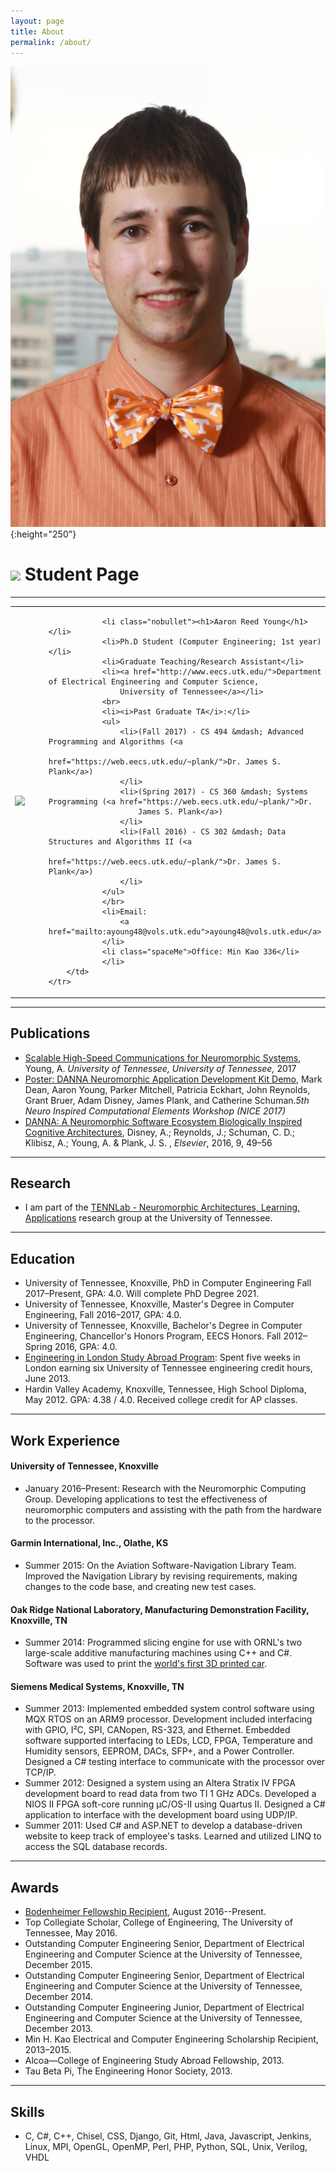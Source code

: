 ```yaml
---
layout: page
title: About
permalink: /about/
---
```


![Aaron Young](/assets/Professional.jpg){:height="250"}

<h1><img src="imgs/UTban.svg"/><span class="verticalLine" style="height: 100px;"> Student Page</span>
</h1>

<hr>
<table>
    <tr>
        <td>
            <img src="imgs/Professional.jpg" height=250/>
        </td>
        <td>
            <ul>

                <li class="nobullet"><h1>Aaron Reed Young</h1></li>
                <li>Ph.D Student (Computer Engineering; 1st year)</li>
                <li>Graduate Teaching/Research Assistant</li>
                <li><a href="http://www.eecs.utk.edu/">Department of Electrical Engineering and Computer Science,
                    University of Tennessee</a></li>
                <br>
                <li><i>Past Graduate TA</i>:</li>
                <ul>
                    <li>(Fall 2017) - CS 494 &mdash; Advanced Programming and Algorithms (<a
                            href="https://web.eecs.utk.edu/~plank/">Dr. James S. Plank</a>)
                    </li>
                    <li>(Spring 2017) - CS 360 &mdash; Systems Programming (<a href="https://web.eecs.utk.edu/~plank/">Dr.
                        James S. Plank</a>)
                    </li>
                    <li>(Fall 2016) - CS 302 &mdash; Data Structures and Algorithms II (<a
                            href="https://web.eecs.utk.edu/~plank/">Dr. James S. Plank</a>)
                    </li>
                </ul>
                </br>
                <li>Email:
                    <a href="mailto:ayoung48@vols.utk.edu">ayoung48@vols.utk.edu</a>
                </li>
                <li class="spaceMe">Office: Min Kao 336</li>
                </li>
        </td>
    </tr>
</table>
<hr>
<h2>Publications</h2>
<ul>
    <li class="spaceMe">
        <a href="http://trace.tennessee.edu/utk_gradthes/4916/">Scalable High-Speed Communications for Neuromorphic
            Systems</a>, Young, A. <i>University of Tennessee,
        University of Tennessee,</i> 2017
    </li>
    <li class="spaceMe">
        <a href="http://neuromorphic.eecs.utk.edu/publications/2017-03-07-danna-neuromorphic-development-kit-demo/">Poster:
            DANNA Neuromorphic Application Development Kit Demo</a>, Mark Dean, Aaron Young, Parker Mitchell,
        Patricia Eckhart, John Reynolds, Grant Bruer, Adam Disney, James Plank, and Catherine Schuman.<i>5th Neuro
        Inspired Computational Elements Workshop (NICE 2017)</i>
    </li>
    <li class="spaceMe">
        <a href="http://neuromorphic.eecs.utk.edu/publications/2016-07-16-danna-a-neuromorphic-software-ecosystem/">DANNA:
            A Neuromorphic Software Ecosystem Biologically Inspired Cognitive Architectures</a>, Disney, A.; Reynolds,
        J.; Schuman, C. D.; Klibisz, A.; Young, A. & Plank, J. S. , <i>Elsevier</i>, 2016, 9, 49&ndash;56
    </li>
</ul>
<hr>
<h2>Research</h2>
<ul>
    <li class="spaceMe">
        I am part of the <a href="http://neuromorphic.eecs.utk.edu/">TENNLab - Neuromorphic Architectures, Learning,
        Applications</a> research group at the University of Tennessee.
    </li>
</ul>
<hr>
<h2>Education</h2>
<ul>
    <li class="spaceMe">University of Tennessee, Knoxville, PhD in Computer Engineering Fall 2017&ndash;Present, GPA:
        4.0. Will complete PhD Degree 2021.
    </li>
    <li class="spaceMe">University of Tennessee, Knoxville, Master&apos;s Degree in Computer Engineering, Fall 2016&ndash;2017,
        GPA: 4.0.
    </li>
    <li class="spaceMe">University of Tennessee, Knoxville, Bachelor&apos;s Degree in Computer Engineering, Chancellor&apos;s
        Honors Program, EECS Honors. Fall 2012&ndash;Spring 2016, GPA: 4.0.
    </li>
    <li class="spaceMe"><a href="http://www.engr.utk.edu/2013-study-abroad-students/">Engineering in London Study Abroad Program</a>: Spent five weeks in London earning six University of
        Tennessee engineering credit hours, June 2013.
    </li>
    <li class="spaceMe">Hardin Valley Academy, Knoxville, Tennessee, High School Diploma, May 2012. GPA: 4.38 / 4.0.
        Received college credit for AP classes.
    </li>
</ul>
<hr>
<h2>Work Experience</h2>
<h4>University of Tennessee, Knoxville</h4>
<ul>
    <li>January 2016&ndash;Present: Research with the Neuromorphic Computing Group. Developing applications
        to test the effectiveness of neuromorphic computers and assisting with the path from the hardware to
        the processor.
    </li>
</ul>
<h4>Garmin International, Inc., Olathe, KS</h4>
<ul>
    <li>Summer 2015: On the Aviation Software-Navigation Library Team. Improved the Navigation Library by
        revising requirements, making changes to the code base, and creating new test cases.
    </li>
</ul>
<h4>Oak Ridge National Laboratory, Manufacturing Demonstration Facility, Knoxville, TN</h4>
<ul>
    <li>Summer 2014: Programmed slicing engine for use with ORNL&apos;s two large-scale additive manufacturing
        machines using C++ and C#. Software was used to print the <a href="https://research.utk.edu/ut-engineering-students-help-ornl-local-motors-print-drivable-3d-car/">world&apos;s first 3D printed car</a>.
    </li>
</ul>
<h4>Siemens Medical Systems, Knoxville, TN</h4>
<ul>
    <li class="spaceMe">Summer 2013: Implemented embedded system control software using MQX RTOS on an ARM9 processor.
        Development
        included interfacing with GPIO, I&sup2;C, SPI, CANopen, RS-323, and Ethernet. Embedded software supported
        interfacing to LEDs, LCD, FPGA, Temperature and Humidity sensors, EEPROM, DACs, SFP+, and a Power Controller.
        Designed a C# testing interface to communicate with the processor over TCP/IP.
    </li>
    <li class="spaceMe">Summer 2012: Designed a system using an Altera Stratix IV FPGA development board to read data
        from two TI 1 GHz
        ADCs. Developed a NIOS II FPGA soft-core running &micro;C/OS-II using Quartus II. Designed a C# application to
        interface with the development board using UDP/IP.
    </li>
    <li class="spaceMe">Summer 2011: Used C# and ASP.NET to develop a database-driven website to keep track of employee&apos;s
        tasks.
        Learned and utilized LINQ to access the SQL database records.
    </li>
</ul>
<hr>
<h2>Awards</h2>
<ul>
    <li class="spaceMe"><a href="http://www.engr.utk.edu/give/bodenheimer-fellowships/">Bodenheimer Fellowship Recipient</a>, August 2016--Present.</li>
    <li class="spaceMe">Top Collegiate Scholar, College of Engineering, The University of Tennessee, May 2016.</li>
    <li class="spaceMe">Outstanding Computer Engineering Senior, Department of Electrical Engineering and Computer
        Science at the University of Tennessee, December 2015.
    </li>
    <li class="spaceMe">Outstanding Computer Engineering Senior, Department of Electrical Engineering and Computer
        Science at the University of Tennessee, December 2014.
    </li>
    <li class="spaceMe">Outstanding Computer Engineering Junior, Department of Electrical Engineering and Computer
        Science at the University of Tennessee, December 2013.
    </li>
    <li class="spaceMe">Min H. Kao Electrical and Computer Engineering Scholarship Recipient, 2013&ndash;2015.</li>
    <li class="spaceMe">Alcoa&mdash;College of Engineering Study Abroad Fellowship, 2013.</li>
    <li class="spaceMe">Tau Beta Pi, The Engineering Honor Society, 2013.</li>
</ul>
<hr>
<h2>Skills</h2>
<ul>
    <li>
        C, C#, C++, Chisel, CSS, Django, Git, Html, Java, Javascript, Jenkins, Linux, MPI, OpenGL, OpenMP, Perl, PHP,
        Python, SQL, Unix, Verilog, VHDL
    </li>
</ul>
